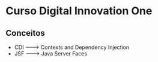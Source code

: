 # Curso Digital Innovation One

## Conceitos

- CDI ---> Contexts and Dependency Injection
- JSF ---> Java Server Faces
